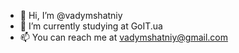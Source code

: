 - 👋 Hi, I’m @vadymshatniy
- 🌱 I’m currently studying at GoIT.ua
- 📫 You can reach me at vadymshatniy@gmail.com

<!---
vadymshatniy/vadymshatniy is a ✨ special ✨ repository because its `README.md` (this file) appears on your GitHub profile.
You can click the Preview link to take a look at your changes.
--->
